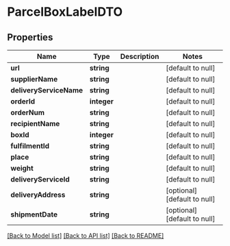 # ParcelBoxLabelDTO

## Properties
Name | Type | Description | Notes
------------ | ------------- | ------------- | -------------
**url** | **string** |  | [default to null]
**supplierName** | **string** |  | [default to null]
**deliveryServiceName** | **string** |  | [default to null]
**orderId** | **integer** |  | [default to null]
**orderNum** | **string** |  | [default to null]
**recipientName** | **string** |  | [default to null]
**boxId** | **integer** |  | [default to null]
**fulfilmentId** | **string** |  | [default to null]
**place** | **string** |  | [default to null]
**weight** | **string** |  | [default to null]
**deliveryServiceId** | **string** |  | [default to null]
**deliveryAddress** | **string** |  | [optional] [default to null]
**shipmentDate** | **string** |  | [optional] [default to null]

[[Back to Model list]](../README.md#documentation-for-models) [[Back to API list]](../README.md#documentation-for-api-endpoints) [[Back to README]](../README.md)



